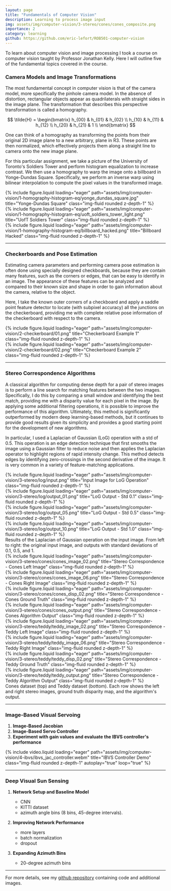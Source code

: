 ```yaml
---
layout: page
title: "Fundamentals of Computer Vision"
description: Learning to process image input
img: assets/img/computer-vision/3-stereo/cones/cones_composite.png
importance: 2
category: learning
github: https://github.com/eric-lefort/ROB501-computer-vision
---
```


To learn about computer vision and image processing I took a course on computer vision taught by Professor Jonathan Kelly. Here I will outline five of the fundamental topics covered in the course.

### Camera Models and Image Transformations

The most fundamental concept in computer vision is that of the camera model, more specifically the pinhole camera model. In the absence of distortion, rectangular objects appear as quadrilaterals with straight sides in the image plane. The transformation that describes this perspective transformation is called a homography.

$$
\tilde{H} =
\begin{bmatrix}
    h_{00} & h_{01} & h_{02} \\
    h_{10} & h_{11} & h_{12} \\
    h_{20} & h_{21} & 1 \\
\end{bmatrix}
$$

One can think of a homography as transforming the points from their original 2D image plane to a new arbitrary, plane in R3. These points are then normalized, which effectively projects them along a straight line to camera onto the new image plane.

For this particular assignment, we take a picture of the University of Toronto's Soldiers Tower and perform histogram equalization to increase contrast. We then use a homography to warp the image onto a billboard in Yonge-Dundas Square. Specifically, we perform an inverse warp using bilinear interpolation to compute the pixel values in the transformed image.

<div class="row">
    <div class="col-sm-4 mt-3 mt-md-0">
        {% include figure.liquid loading="eager" path="assets/img/computer-vision/1-homography-histogram-eq/yonge_dundas_square.jpg" title="Yonge-Dundas Square" class="img-fluid rounded z-depth-1" %}
    </div>
    <div class="col-sm-2 mt-3 mt-md-0">
        {% include figure.liquid loading="eager" path="assets/img/computer-vision/1-homography-histogram-eq/uoft_soldiers_tower_light.png" title="UofT Soldiers Tower" class="img-fluid rounded z-depth-1" %}
    </div>
    <div class="col-sm-4 mt-3 mt-md-0">
        {% include figure.liquid loading="eager" path="assets/img/computer-vision/1-homography-histogram-eq/billboard_hacked.png" title="Billboard Hacked" class="img-fluid rounded z-depth-1" %}
    </div>
</div>

---

### Checkerboards and Pose Estimation

Estimating camera parameters and performing camera pose estimation is often done using specially designed checkboards, because they are contain many features, such as the corners or edges, that can be easy to identify in an image. The appearance of these features can be analyzed and compared to their known size and shape in order to gain information about the camera, relative to the object.

Here, I take the known outer corners of a checkboard and apply a saddle point feature detector to locate (with subpixel accuracy) all the junctions on the checkerboard, providing me with complete relative pose information of the checkerboard with respect to the camera.

<div class="row">
    <div class="col-sm mt-3 mt-md-0">
        {% include figure.liquid loading="eager" path="assets/img/computer-vision/2-checkerboard/01.png" title="Checkerboard Example 1" class="img-fluid rounded z-depth-1" %}
    </div>
    <div class="col-sm mt-3 mt-md-0">
        {% include figure.liquid loading="eager" path="assets/img/computer-vision/2-checkerboard/02.png" title="Checkerboard Example 2" class="img-fluid rounded z-depth-1" %}
    </div>
</div>

---

### Stereo Correspondence Algorithms

A classical algorithm for computing dense depth for a pair of stereo images is to perform a line search for matching features between the two images. Specifically, I do this by comparing a small window and identifying the best match, providing me with a disparity value for each pixel in the image. By applying some additional filtering operations, it is possible to improve the performance of this algorithm. Ultimately, this method is significantly outperformed by modern deep learning-based methods, but it continues to provide good results given its simplicity and provides a good starting point for the development of new algorithms.

In particular, I used a Laplacian of Gaussian (LoG) operation with a std of 0.5. This operation is an edge detection technique that first smooths the image using a Gaussian filter to reduce noise and then applies the Laplacian operator to highlight regions of rapid intensity change. This method detects edges by identifying zero-crossings in the second derivative of the image. It is very common in a variety of feature-matching applications.

<div class="row">
    <div class="col-sm mt-3 mt-md-0">
        {% include figure.liquid loading="eager" path="assets/img/computer-vision/3-stereo/log/input.png" title="Input Image for LoG Operation" class="img-fluid rounded z-depth-1" %}
    </div>
    <div class="col-sm mt-3 mt-md-0">
        {% include figure.liquid loading="eager" path="assets/img/computer-vision/3-stereo/log/output_01.png" title="LoG Output - Std 0.1" class="img-fluid rounded z-depth-1" %}
    </div>
    <div class="col-sm mt-3 mt-md-0">
        {% include figure.liquid loading="eager" path="assets/img/computer-vision/3-stereo/log/output_05.png" title="LoG Output - Std 0.5" class="img-fluid rounded z-depth-1" %}
    </div>
    <div class="col-sm mt-3 mt-md-0">
        {% include figure.liquid loading="eager" path="assets/img/computer-vision/3-stereo/log/output_10.png" title="LoG Output - Std 1.0" class="img-fluid rounded z-depth-1" %}
    </div>
</div>
<div class="caption mt-2">
    Results of the Laplacian of Gaussian operation on the input image. From left to right: the original input image, and outputs with standard deviations of 0.1, 0.5, and 1.
</div>

<div class="row">
    <div class="col-sm mt-3 mt-md-0">
        {% include figure.liquid loading="eager" path="assets/img/computer-vision/3-stereo/cones/cones_image_02.png" title="Stereo Correspondence - Cones Left Image" class="img-fluid rounded z-depth-1" %}
    </div>
    <div class="col-sm mt-3 mt-md-0">
        {% include figure.liquid loading="eager" path="assets/img/computer-vision/3-stereo/cones/cones_image_06.png" title="Stereo Correspondence - Cones Right Image" class="img-fluid rounded z-depth-1" %}
    </div>
    <div class="col-sm mt-3 mt-md-0">
        {% include figure.liquid loading="eager" path="assets/img/computer-vision/3-stereo/cones/cones_disp_02.png" title="Stereo Correspondence - Cones Ground Truth" class="img-fluid rounded z-depth-1" %}
    </div>
    <div class="col-sm mt-3 mt-md-0">
        {% include figure.liquid loading="eager" path="assets/img/computer-vision/3-stereo/cones/cones_output.png" title="Stereo Correspondence - Cones Algorithm Output" class="img-fluid rounded z-depth-1" %}
    </div>
</div>
<div class="row">
    <div class="col-sm mt-3 mt-md-0">
        {% include figure.liquid loading="eager" path="assets/img/computer-vision/3-stereo/teddy/teddy_image_02.png" title="Stereo Correspondence - Teddy Left Image" class="img-fluid rounded z-depth-1" %}
    </div>
    <div class="col-sm mt-3 mt-md-0">
        {% include figure.liquid loading="eager" path="assets/img/computer-vision/3-stereo/teddy/teddy_image_06.png" title="Stereo Correspondence - Teddy Right Image" class="img-fluid rounded z-depth-1" %}
    </div>
    <div class="col-sm mt-3 mt-md-0">
        {% include figure.liquid loading="eager" path="assets/img/computer-vision/3-stereo/teddy/teddy_disp_02.png" title="Stereo Correspondence - Teddy Ground Truth" class="img-fluid rounded z-depth-1" %}
    </div>
    <div class="col-sm mt-3 mt-md-0">
        {% include figure.liquid loading="eager" path="assets/img/computer-vision/3-stereo/teddy/teddy_output.png" title="Stereo Correspondence - Teddy Algorithm Output" class="img-fluid rounded z-depth-1" %}
    </div>
</div>
<div class="caption">
    Cones dataset (top) and Teddy dataset (bottom). Each row shows the left and right stereo images, ground truth disparity map, and the algorithm's output.
</div>

---

### Image-Based Visual Servoing

1. **Image-Based Jacobian**
2. **Image-Based Servo Controller**
3. **Experiment with gain values and evaluate the IBVS controller's performance**

<div class="row">
    <div class="col-sm-8">
        {% include video.liquid loading="eager" path="assets/img/computer-vision/4-ibvs/ibvs_jac_controller.webm" title="IBVS Controller Demo" class="img-fluid rounded z-depth-1" autoplay="true" loop="true" %}
    </div>
</div>

---

### Deep Visual Sun Sensing

1. **Network Setup and Baseline Model**

   - CNN
   - KITTI dataset
   - azimuth angle bins (8 bins, 45-degree intervals).

2. **Improving Network Performance**

   - more layers
   - batch normalization
   - dropout

3. **Expanding Azimuth Bins**
   - 20-degree azimuth bins

---

For more details, see my [github repository](https://github.com/eric-lefort/ROB501-computer-vision) containing code and additional images.

